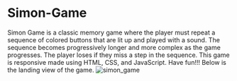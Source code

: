 # Simon-Game
Simon Game is a classic memory game where the player must repeat a sequence of colored buttons that are lit up and played with a sound. The sequence becomes progressively longer and more complex as the game progresses. The player loses if they miss a step in the sequence.  This game is responsive made using HTML, CSS, and JavaScript. Have fun!!! Below is the landing view of the game.
![simon_game](https://github.com/TheUzair/Simon-Game/assets/117768657/32415e4b-dd98-41eb-93d0-bb33040f9b2c)

